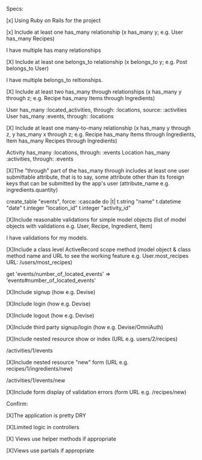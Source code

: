 Specs:

 [x] Using Ruby on Rails for the project

[x] Include at least one has_many relationship (x has_many y; e.g. User has_many Recipes)

I have multiple has many relationships

[X] Include at least one belongs_to relationship (x belongs_to y; e.g. Post belongs_to User)

I have multiple belongs_to reltionships.

[X] Include at least two has_many through relationships (x has_many y through z; e.g. Recipe has_many Items through Ingredients)

User has_many :located_activities, through: :locations, source: :activities 
User has_many :events, through: :locations


[X] Include at least one many-to-many relationship (x has_many y through z, y has_many x through z; e.g. Recipe has_many Items through Ingredients, Item has_many Recipes through Ingredients)

Activity has_many :locations, through: :events
Location has_many :activities, through: :events


[X]The "through" part of the has_many through includes at least one user submittable attribute, that is to say, some attribute other than its foreign keys that can be submitted by the app's user (attribute_name e.g. ingredients.quantity)
 

create_table "events", force: :cascade do |t|
    t.string "name"
    t.datetime "date"
    t.integer "location_id"
    t.integer "activity_id"


[X]Include reasonable validations for simple model objects (list of model objects with validations e.g. User, Recipe, Ingredient, Item)

I have validations for my models.


[X]Include a class level ActiveRecord scope method (model object & class method name and URL to see the working feature e.g. User.most_recipes URL: /users/most_recipes)

get 'events/number_of_located_events' => 'events#number_of_located_events'
 
[X]Include signup (how e.g. Devise)
 
[X]Include login (how e.g. Devise)
 
[X]Include logout (how e.g. Devise)
 
[X]Include third party signup/login (how e.g. Devise/OmniAuth)
 
[X]Include nested resource show or index (URL e.g. users/2/recipes)

/activities/1/events
 
[X]Include nested resource "new" form (URL e.g. recipes/1/ingredients/new)

 /activities/1/events/new
 
[X]Include form display of validation errors (form URL e.g. /recipes/new)

Confirm:

[X]The application is pretty DRY

[X]Limited logic in controllers

[X] Views use helper methods if appropriate

[X]Views use partials if appropriate